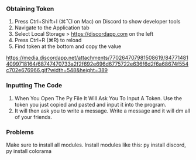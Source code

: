### **Obtaining Token**

1. Press Ctrl+Shift+I (⌘⌥I on Mac) on Discord to show developer tools
2. Navigate to the Application tab
3. Select Local Storage > https://discordapp.com on the left
4. Press Ctrl+R (⌘R) to reload
5. Find token at the bottom and copy the value

https://media.discordapp.net/attachments/770264707981508619/847714814099718164/68747470733a2f2f692e696d6775722e636f6d2f6a68674f554c702e676966.gif?width=548&height=389

### **Inputting The Code**

1. When You Open The Py File It Will Ask You To Input A Token. Use the token you just copied and pasted and input it into the program.
2. It will then ask you to write a message. Write a message and it will dm all of your friends.

### **Problems**

Make sure to install all modules.
Install modules like this: py install discord, py install colorama 
